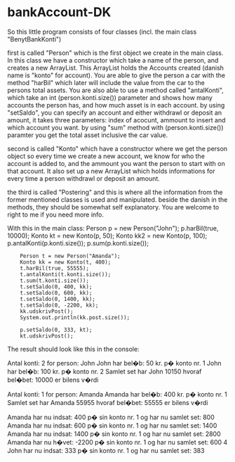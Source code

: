 # bankAccount-DK

So this little program consists of four classes (incl. the main class "BenytBankKonti")

first is called "Person" which is the first object we create in the main class. In this class we have a constructor which take a name of the person, and creates a new ArrayList. This ArrayList holds the Accounts created (danish name is "konto" for account). You are able to give the person a car with the method "harBil" which later will include the value from the car to the persons total assets. You are also able to use a method called "antalKonti", which take an int (person.konti.size()) parameter and shows how many accounts the person has, and how much asset is in each account.
by using "setSaldo", you can specify an account and either withdrawl or deposit an amount, it takes three parameters: index of acocunt, ammount to insert and which account you want.
by using "sum" method with (person.konti.size()) paramter you get the total asset inclusive the car value.


second is called "Konto" which have a constructor where we get the person object so every time we create a new account, we know for who the account is added to, and the ammount you want the person to start with on that account. It also set up a new ArrayList which holds informations for every time a person withdrawl or deposit an amount.

the third is called "Postering" and this is where all the information from the former mentioned classes is used and manipulated. beside the danish in the methods, they should be somewhat self explanatory. You are welcome to right to me if you need more info.

With this in the main class: 
	Person p = new Person("John");
		p.harBil(true, 10000);
		Konto kt = new Konto(p, 50);
		Konto kk2 = new Konto(p, 100);
		p.antalKonti(p.konti.size());
		p.sum(p.konti.size());
		
		Person t = new Person("Amanda");
		Konto kk = new Konto(t, 400);
		t.harBil(true, 55555);
		t.antalKonti(t.konti.size());
		t.sum(t.konti.size());
		t.setSaldo(0, 400, kk);
		t.setSaldo(0, 600, kk);
		t.setSaldo(0, 1400, kk);
		t.setSaldo(0, -2200, kk);
		kk.udskrivPost();
		System.out.println(kk.post.size());
		
		p.setSaldo(0, 333, kt);
		kt.udskrivPost();
    

The result should look like this in the console: 

Antal konti: 2 for person: John
John har bel�b: 50 kr. p� konto nr. 1
John har bel�b: 100 kr. p� konto nr. 2
Samlet set har John 10150 hvoraf bel�bet: 10000 er bilens v�rdi

Antal konti: 1 for person: Amanda
Amanda har bel�b: 400 kr. p� konto nr. 1
Samlet set har Amanda 55955 hvoraf bel�bet: 55555 er bilens v�rdi

Amanda har nu indsat: 400 p� sin konto nr. 1 og har nu samlet set: 800
Amanda har nu indsat: 600 p� sin konto nr. 1 og har nu samlet set: 1400
Amanda har nu indsat: 1400 p� sin konto nr. 1 og har nu samlet set: 2800
Amanda har nu h�vet: -2200 p� sin konto nr. 1 og har nu samlet set: 600
4
John har nu indsat: 333 p� sin konto nr. 1 og har nu samlet set: 383


